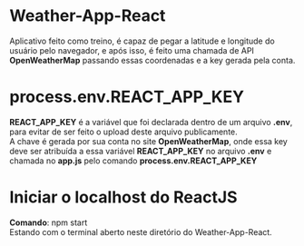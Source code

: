 # Weather-App-React
Aplicativo feito como treino, é capaz de pegar a latitude e longitude do usuário pelo navegador, e após isso, é feito uma chamada de API
**OpenWeatherMap** passando essas coordenadas e a key gerada pela conta.

# process.env.REACT_APP_KEY
**REACT_APP_KEY** é a variável que foi declarada dentro de um arquivo **.env**, para evitar de ser feito o upload deste arquivo publicamente. <br/>
A chave é gerada por sua conta no site **OpenWeatherMap**, onde essa key deve ser atribuída a essa variável **REACT_APP_KEY** no arquivo 
**.env** e chamada no **app.js** pelo comando **process.env.REACT_APP_KEY**

# Iniciar o localhost do ReactJS
**Comando**: npm start </br> 
Estando com o terminal aberto neste diretório do Weather-App-React.
